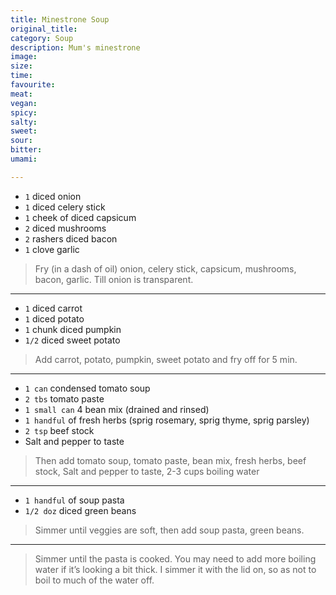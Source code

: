 ```yaml
---
title: Minestrone Soup
original_title:
category: Soup
description: Mum's minestrone
image:
size:
time:
favourite:
meat:
vegan:
spicy:
salty:
sweet:
sour:
bitter:
umami:

---
```


<!---
Here down is where you want steps/ingredients. An example of a step is:
---

* `1/4 cup` Soy Sauce
* `1/4 cup` Mirin
* `1/4 cup` Sake
* `1 tsp` Sugar

>In a small saucepan, combine all the ingredients for the marinade

---
Note the triple dashes, paragraph spaces, back dashes and other formatting.
-->

* `1` diced onion
* `1` diced celery stick
* `1` cheek of diced capsicum
* `2` diced mushrooms 
* `2` rashers diced bacon
* `1` clove garlic

>Fry (in a dash of oil) onion, celery stick, capsicum, mushrooms, bacon, garlic. Till onion is transparent. 

---

* `1` diced carrot
* `1` diced potato
* `1` chunk diced pumpkin
* `1/2` diced sweet potato

>Add carrot, potato, pumpkin, sweet potato and fry off for 5 min. 

---

* `1 can` condensed tomato soup
* `2 tbs` tomato paste
* `1 small can` 4 bean mix (drained and rinsed)
* `1 handful` of fresh herbs (sprig rosemary, sprig thyme, sprig parsley)
* `2 tsp` beef stock
* Salt and pepper to taste

>Then add tomato soup, tomato paste, bean mix, fresh herbs, beef stock, Salt and pepper to taste, 2-3 cups boiling water

---

* `1 handful` of soup pasta
* `1/2 doz` diced green beans

>Simmer until veggies are soft, then add soup pasta, green beans.

---

>Simmer until the pasta is cooked. You may need to add more boiling water if it’s looking a bit thick. I simmer it with the lid on, so as not to boil to much of the water off.